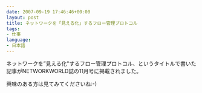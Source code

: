 ```yaml
---
date: 2007-09-19 17:46:46+00:00
layout: post
title: ネットワークを「見える化」するフロー管理プロトコル
tags:
- 仕事
language:
- 日本語
---
```


ネットワークを”見える化"するフロー管理プロトコル、というタイトルで書いた記事がNETWORKWORLD誌の11月号に掲載されました。

興味のある方は見てみてくださいね:-)
